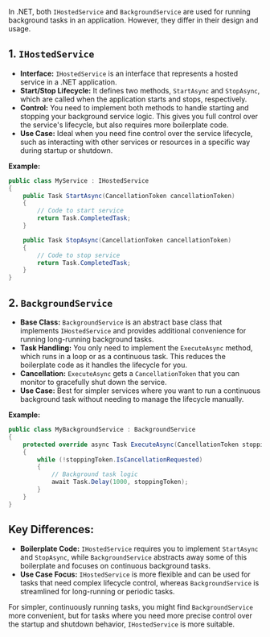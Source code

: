 In .NET, both `IHostedService` and `BackgroundService` are used for running background tasks in an application. However, they differ in their design and usage.

## 1. `IHostedService`
- **Interface:** `IHostedService` is an interface that represents a hosted service in a .NET application.
- **Start/Stop Lifecycle:** It defines two methods, `StartAsync` and `StopAsync`, which are called when the application starts and stops, respectively.
- **Control:** You need to implement both methods to handle starting and stopping your background service logic. This gives you full control over the service's lifecycle, but also requires more boilerplate code.
- **Use Case:** Ideal when you need fine control over the service lifecycle, such as interacting with other services or resources in a specific way during startup or shutdown.

**Example:**
```csharp
public class MyService : IHostedService
{
    public Task StartAsync(CancellationToken cancellationToken)
    {
        // Code to start service
        return Task.CompletedTask;
    }

    public Task StopAsync(CancellationToken cancellationToken)
    {
        // Code to stop service
        return Task.CompletedTask;
    }
}
```

## 2. `BackgroundService`
- **Base Class:** `BackgroundService` is an abstract base class that implements `IHostedService` and provides additional convenience for running long-running background tasks.
- **Task Handling:** You only need to implement the `ExecuteAsync` method, which runs in a loop or as a continuous task. This reduces the boilerplate code as it handles the lifecycle for you.
- **Cancellation:** `ExecuteAsync` gets a `CancellationToken` that you can monitor to gracefully shut down the service.
- **Use Case:** Best for simpler services where you want to run a continuous background task without needing to manage the lifecycle manually.

**Example:**
```csharp
public class MyBackgroundService : BackgroundService
{
    protected override async Task ExecuteAsync(CancellationToken stoppingToken)
    {
        while (!stoppingToken.IsCancellationRequested)
        {
            // Background task logic
            await Task.Delay(1000, stoppingToken);
        }
    }
}
```

## Key Differences:
- **Boilerplate Code:** `IHostedService` requires you to implement `StartAsync` and `StopAsync`, while `BackgroundService` abstracts away some of this boilerplate and focuses on continuous background tasks.
- **Use Case Focus:** `IHostedService` is more flexible and can be used for tasks that need complex lifecycle control, whereas `BackgroundService` is streamlined for long-running or periodic tasks.

For simpler, continuously running tasks, you might find `BackgroundService` more convenient, but for tasks where you need more precise control over the startup and shutdown behavior, `IHostedService` is more suitable.
